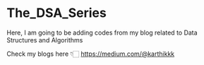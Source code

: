 # The_DSA_Series
Here, I am going to be adding codes from my blog related to Data Structures and Algorithms

Check my blogs here 👇🏻
https://medium.com/@karthikkk
